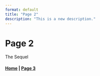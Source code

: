 ```yaml
---
format: default
title: "Page 2"
description: "This is a new description."
---
```


# Page 2

The Sequel

#### [Home](schottml.hithub.io) | [Page 3](page3.md)
